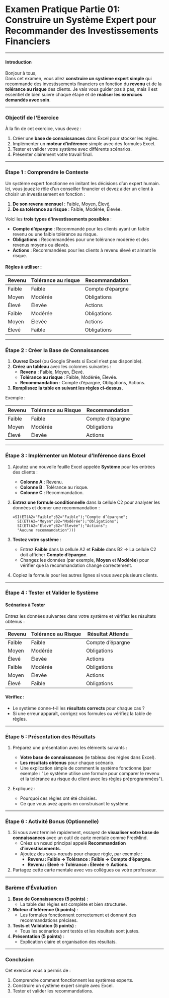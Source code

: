# **Examen Pratique Partie 01: Construire un Système Expert pour Recommander des Investissements Financiers**

---

#### **Introduction**

Bonjour à tous,  
Dans cet examen, vous allez **construire un système expert simple** qui recommande des investissements financiers en fonction du **revenu** et de la **tolérance au risque** des clients. 
Je vais vous guider pas à pas, mais il est essentiel de bien suivre chaque étape et de **réaliser les exercices demandés avec soin**.

---

### **Objectif de l'Exercice**

À la fin de cet exercice, vous devez :
1. Créer une **base de connaissances** dans Excel pour stocker les règles.
2. Implémenter un **moteur d’inférence** simple avec des formules Excel.
3. Tester et valider votre système avec différents scénarios.
4. Présenter clairement votre travail final.

---

### **Étape 1 : Comprendre le Contexte**

Un système expert fonctionne en imitant les décisions d’un expert humain. Ici, vous jouez le rôle d’un conseiller financier et devez aider un client à choisir un investissement en fonction :
1. **De son revenu mensuel** : Faible, Moyen, Élevé.
2. **De sa tolérance au risque** : Faible, Modérée, Élevée.

Voici les **trois types d'investissements possibles** :
- **Compte d’épargne** : Recommandé pour les clients ayant un faible revenu ou une faible tolérance au risque.
- **Obligations** : Recommandées pour une tolérance modérée et des revenus moyens ou élevés.
- **Actions** : Recommandées pour les clients à revenu élevé et aimant le risque.

#### **Règles à utiliser :**

| **Revenu**     | **Tolérance au risque** | **Recommandation**     |
|-----------------|-------------------------|-------------------------|
| Faible         | Faible                  | Compte d’épargne       |
| Moyen          | Modérée                 | Obligations            |
| Élevé          | Élevée                  | Actions                |
| Faible         | Modérée                 | Obligations            |
| Moyen          | Élevée                  | Actions                |
| Élevé          | Faible                  | Obligations            |

---

### **Étape 2 : Créer la Base de Connaissances**

1. **Ouvrez Excel** (ou Google Sheets si Excel n’est pas disponible).
2. **Créez un tableau** avec les colonnes suivantes :
   - **Revenu** : Faible, Moyen, Élevé.
   - **Tolérance au risque** : Faible, Modérée, Élevée.
   - **Recommandation** : Compte d’épargne, Obligations, Actions.
3. **Remplissez la table en suivant les règles ci-dessus.**

Exemple :

| Revenu   | Tolérance au Risque | Recommandation     |
|----------|---------------------|--------------------|
| Faible   | Faible              | Compte d’épargne   |
| Moyen    | Modérée             | Obligations        |
| Élevé    | Élevée              | Actions            |

---

### **Étape 3 : Implémenter un Moteur d’Inférence dans Excel**

1. Ajoutez une nouvelle feuille Excel appelée **Système** pour les entrées des clients :
   - **Colonne A** : Revenu.
   - **Colonne B** : Tolérance au risque.
   - **Colonne C** : Recommandation.

2. **Entrez une formule conditionnelle** dans la cellule C2 pour analyser les données et donner une recommandation :
   ```excel
   =SI(ET(A2="Faible";B2="Faible");"Compte d’épargne";
     SI(ET(A2="Moyen";B2="Modérée");"Obligations";
     SI(ET(A2="Élevé";B2="Élevée");"Actions";
     "Aucune recommandation")))
   ```

3. **Testez votre système** :
   - Entrez **Faible** dans la cellule A2 et **Faible** dans B2 → La cellule C2 doit afficher **Compte d’épargne**.
   - Changez les données (par exemple, **Moyen** et **Modérée**) pour vérifier que la recommandation change correctement.

4. Copiez la formule pour les autres lignes si vous avez plusieurs clients.

---

### **Étape 4 : Tester et Valider le Système**

#### Scénarios à Tester
Entrez les données suivantes dans votre système et vérifiez les résultats obtenus :

| **Revenu** | **Tolérance au Risque** | **Résultat Attendu**     |
|------------|-------------------------|--------------------------|
| Faible     | Faible                  | Compte d’épargne         |
| Moyen      | Modérée                 | Obligations              |
| Élevé      | Élevée                  | Actions                  |
| Faible     | Modérée                 | Obligations              |
| Moyen      | Élevée                  | Actions                  |
| Élevé      | Faible                  | Obligations              |

#### Vérifiez :
- Le système donne-t-il les **résultats corrects** pour chaque cas ?
- Si une erreur apparaît, corrigez vos formules ou vérifiez la table de règles.

---

### **Étape 5 : Présentation des Résultats**

1. Préparez une présentation avec les éléments suivants :
   - **Votre base de connaissances** (le tableau des règles dans Excel).
   - **Les résultats obtenus** pour chaque scénario.
   - Une explication simple de comment le système fonctionne (par exemple : "Le système utilise une formule pour comparer le revenu et la tolérance au risque du client avec les règles préprogrammées").

2. Expliquez :
   - Pourquoi ces règles ont été choisies.
   - Ce que vous avez appris en construisant le système.

---

### **Étape 6 : Activité Bonus (Optionnelle)**

1. Si vous avez terminé rapidement, essayez de **visualiser votre base de connaissances** avec un outil de carte mentale comme FreeMind.
   - Créez un nœud principal appelé **Recommandation d’investissements**.
   - Ajoutez des sous-nœuds pour chaque règle, par exemple :
     - **Revenu : Faible → Tolérance : Faible → Compte d’épargne**.
     - **Revenu : Élevé → Tolérance : Élevée → Actions**.
2. Partagez cette carte mentale avec vos collègues ou votre professeur.

---

### **Barème d’Évaluation**
1. **Base de Connaissances (5 points)** :
   - La table des règles est complète et bien structurée.
2. **Moteur d’Inférence (5 points)** :
   - Les formules fonctionnent correctement et donnent des recommandations précises.
3. **Tests et Validation (5 points)** :
   - Tous les scénarios sont testés et les résultats sont justes.
4. **Présentation (5 points)** :
   - Explication claire et organisation des résultats.

---

### **Conclusion**

Cet exercice vous a permis de :
1. Comprendre comment fonctionnent les systèmes experts.
2. Construire un système expert simple avec Excel.
3. Tester et valider les recommandations.

